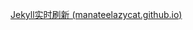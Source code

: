 [Jekyll实时刷新 (manateelazycat.github.io)](https://manateelazycat.github.io/2019/07/14/jekyll-livereload/)